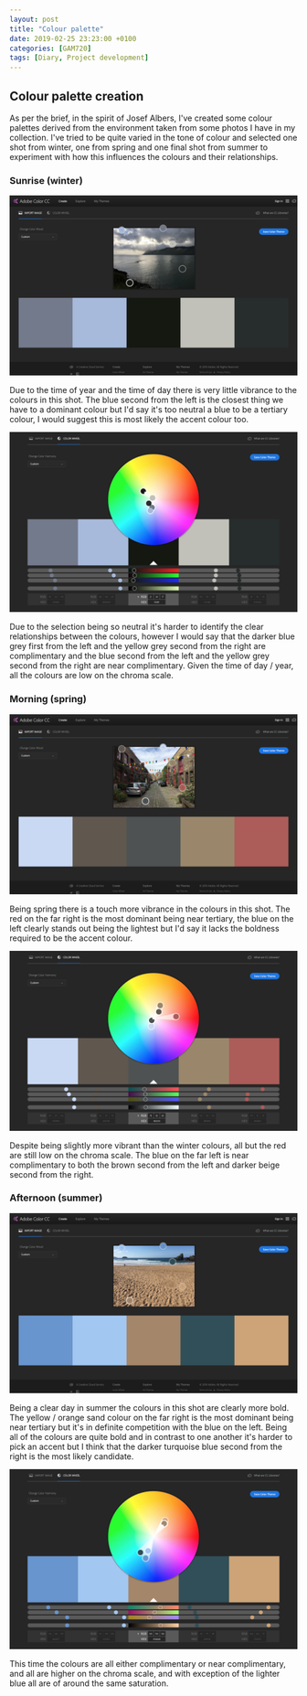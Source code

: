 ```yaml
---
layout: post
title: "Colour palette"
date: 2019-02-25 23:23:00 +0100
categories: [GAM720]
tags: [Diary, Project development]
---
```


## Colour palette creation

As per the brief, in the spirit of Josef Albers, I've created some colour palettes derived from the environment taken from some photos I have in my collection. I've tried to be quite varied in the tone of colour and selected one shot from winter, one from spring and one final shot from summer to experiment with how this influences the colours and their relationships.

### Sunrise (winter)

![](/assets/img/GAM720_Wk4_Photo1--001.png)

Due to the time of year and the time of day there is very little vibrance to the colours in this shot. The blue second from the left is the closest thing we have to a dominant colour but I'd say it's too neutral a blue to be a tertiary colour, I would suggest this is most likely the accent colour too.

![](/assets/img/GAM720_Wk4_Photo1--002.png)

Due to the selection being so neutral it's harder to identify the clear relationships between the colours, however I would say that the darker blue grey first from the left and the yellow grey second from the right are complimentary and the blue second from the left and the yellow grey second from the right are near complimentary. Given the time of day / year, all the colours are low on the chroma scale.

### Morning (spring)

![](/assets/img/GAM720_Wk4_Photo3--001.png)

Being spring there is a touch more vibrance in the colours in this shot. The red on the far right is the most dominant being near tertiary, the blue on the left clearly stands out being the lightest but I'd say it lacks the boldness required to be the accent colour.

![](/assets/img/GAM720_Wk4_Photo3--002.png)

Despite being slightly more vibrant than the winter colours, all but the red are still low on the chroma scale. The blue on the far left is near complimentary to both the brown second from the left and darker beige second from the right.

### Afternoon (summer)

![](/assets/img/GAM720_Wk4_Photo2--001.png)

Being a clear day in summer the colours in this shot are clearly more bold. The yellow / orange sand colour on the far right is the most dominant being near tertiary but it's in definite competition with the blue on the left. Being all of the colours are quite bold and in contrast to one another it's harder to pick an accent but I think that the darker turquoise blue second from the right is the most likely candidate.

![](/assets/img/GAM720_Wk4_Photo2--002.png)

This time the colours are all either complimentary or near complimentary, and all are higher on the chroma scale, and with exception of the lighter blue all are of around the same saturation.
